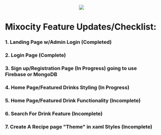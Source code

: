 <p align="center">
  <img src="https://user-images.githubusercontent.com/94216575/141703758-785ba71b-4e9b-4243-8c41-e4d961e2bc27.jpeg")/>
</p>




# Mixocity Feature Updates/Checklist:

### 1. Landing Page w/Admin Login (Completed)
### 2. Login Page (Complete)
### 3. Sign up/Registration Page (In Progress) going to use Firebase or MongoDB 
### 4. Home Page/Featured Drinks Styling (In Progress)
### 5. Home Page/Featured Drink Functionality (Incomplete)
### 6. Search For Drink Feature (Incomplete)
### 7. Create A Recipe page "Theme" in xaml Styles (Incomplete)

